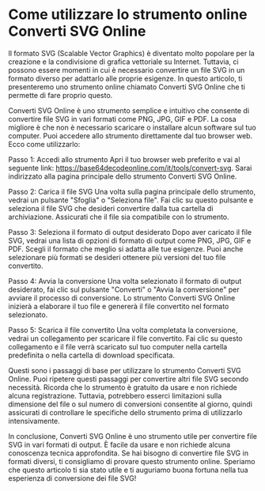 Come utilizzare lo strumento online Converti SVG Online
=======================================================

Il formato SVG (Scalable Vector Graphics) è diventato molto popolare per la creazione e la condivisione di grafica vettoriale su Internet. Tuttavia, ci possono essere momenti in cui è necessario convertire un file SVG in un formato diverso per adattarlo alle proprie esigenze. In questo articolo, ti presenteremo uno strumento online chiamato Converti SVG Online che ti permette di fare proprio questo.

Converti SVG Online è uno strumento semplice e intuitivo che consente di convertire file SVG in vari formati come PNG, JPG, GIF e PDF. La cosa migliore è che non è necessario scaricare o installare alcun software sul tuo computer. Puoi accedere allo strumento direttamente dal tuo browser web. Ecco come utilizzarlo:

Passo 1: Accedi allo strumento Apri il tuo browser web preferito e vai al seguente link: <https://base64decodeonline.com/it/tools/convert-svg>. Sarai indirizzato alla pagina principale dello strumento Converti SVG Online.

Passo 2: Carica il file SVG Una volta sulla pagina principale dello strumento, vedrai un pulsante "Sfoglia" o "Seleziona file". Fai clic su questo pulsante e seleziona il file SVG che desideri convertire dalla tua cartella di archiviazione. Assicurati che il file sia compatibile con lo strumento.

Passo 3: Seleziona il formato di output desiderato Dopo aver caricato il file SVG, vedrai una lista di opzioni di formato di output come PNG, JPG, GIF e PDF. Scegli il formato che meglio si adatta alle tue esigenze. Puoi anche selezionare più formati se desideri ottenere più versioni del tuo file convertito.

Passo 4: Avvia la conversione Una volta selezionato il formato di output desiderato, fai clic sul pulsante "Converti" o "Avvia la conversione" per avviare il processo di conversione. Lo strumento Converti SVG Online inizierà a elaborare il tuo file e genererà il file convertito nel formato selezionato.

Passo 5: Scarica il file convertito Una volta completata la conversione, vedrai un collegamento per scaricare il file convertito. Fai clic su questo collegamento e il file verrà scaricato sul tuo computer nella cartella predefinita o nella cartella di download specificata.

Questi sono i passaggi di base per utilizzare lo strumento Converti SVG Online. Puoi ripetere questi passaggi per convertire altri file SVG secondo necessità. Ricorda che lo strumento è gratuito da usare e non richiede alcuna registrazione. Tuttavia, potrebbero esserci limitazioni sulla dimensione del file o sul numero di conversioni consentite al giorno, quindi assicurati di controllare le specifiche dello strumento prima di utilizzarlo intensivamente.

In conclusione, Converti SVG Online è uno strumento utile per convertire file SVG in vari formati di output. È facile da usare e non richiede alcuna conoscenza tecnica approfondita. Se hai bisogno di convertire file SVG in formati diversi, ti consigliamo di provare questo strumento online. Speriamo che questo articolo ti sia stato utile e ti auguriamo buona fortuna nella tua esperienza di conversione dei file SVG!